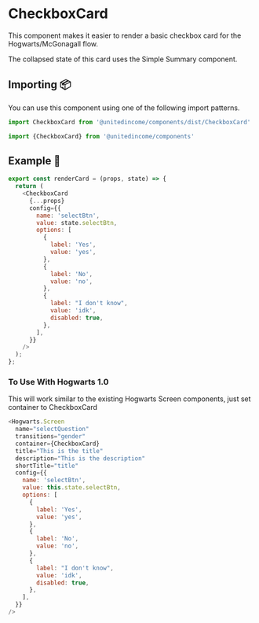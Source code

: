 # CheckboxCard

This component makes it easier to render a basic checkbox card for the Hogwarts/McGonagall flow.

The collapsed state of this card uses the Simple Summary component.

## Importing 📦

You can use this component using one of the following import patterns.

```javascript
import CheckboxCard from '@unitedincome/components/dist/CheckboxCard'
```

```javascript
import {CheckboxCard} from '@unitedincome/components'
```

## Example 🚀

```javascript
export const renderCard = (props, state) => {
  return (
    <CheckboxCard
      {...props}
      config={{
        name: 'selectBtn',
        value: state.selectBtn,
        options: [
          {
            label: 'Yes',
            value: 'yes',
          },
          {
            label: 'No',
            value: 'no',
          },
          {
            label: "I don't know",
            value: 'idk',
            disabled: true,
          },
        ],
      }}
    />
  );
};
```

### To Use With Hogwarts 1.0

This will work similar to the existing Hogwarts Screen components, just set container to CheckboxCard

```javascript
<Hogwarts.Screen
  name="selectQuestion"
  transitions="gender"
  container={CheckboxCard}
  title="This is the title"
  description="This is the description"
  shortTitle="title"
  config={{
    name: 'selectBtn',
    value: this.state.selectBtn,
    options: [
      {
        label: 'Yes',
        value: 'yes',
      },
      {
        label: 'No',
        value: 'no',
      },
      {
        label: "I don't know",
        value: 'idk',
        disabled: true,
      },
    ],
  }}
/>
```
